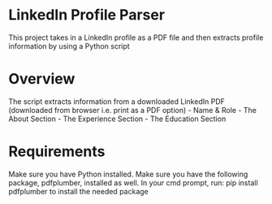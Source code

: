 # LinkedIn Profile Parser

This project takes in a LinkedIn profile as a PDF file and then extracts profile information by using a Python script

# Overview
The script extracts information from a downloaded LinkedIn PDF (downloaded from browser i.e. print as a PDF option)
    - Name & Role
    - The About Section
    - The Experience Section
    - The Education Section

# Requirements
Make sure you have Python installed.
Make sure you have the following package, pdfplumber, installed as well.
In your cmd prompt, run:
    pip install pdfplumber
to install the needed package